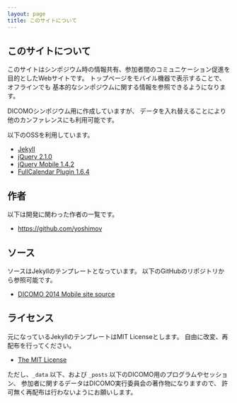 ```yaml
---
layout: page
title: このサイトについて
---
```

## このサイトについて

このサイトはシンポジウム時の情報共有、参加者間のコミュニケーション促進を
目的としたWebサイトです。
トップページをモバイル機器で表示することで、オフラインでも
基本的なシンポジウムに関する情報を参照できるようになります。

DICOMOシンポジウム用に作成していますが、
データを入れ替えることにより他のカンファレンスにも利用可能です。

以下のOSSを利用しています。

* [Jekyll](http://jekyllrb.com/)
* [jQuery 2.1.0](http://jquery.com/)
* [jQuery Mobile 1.4.2](http://jquerymobile.com/)
* [FullCalendar Plugin 1.6.4](http://arshaw.com/fullcalendar/)


## 作者

以下は開発に関わった作者の一覧です。

* <https://github.com/yoshimov>

## ソース

ソースはJekyllのテンプレートとなっています。
以下のGitHubのリポジトリから参照可能です。

* [DICOMO 2014 Mobile site source](https://github.com/dicomo2014/dicomo2014.github.io)

## ライセンス

元になっているJekyllのテンプレートはMIT Licenseとします。
自由に改変、再配布を行ってください。

* [The MIT License](http://opensource.org/licenses/MIT)

ただし、`_data` 以下、および `_posts` 以下のDICOMO用のプログラムやセッション、
参加者に関するデータはDICOMO実行委員会の著作物になりますので、
許可無く再配布は行わないようにお願いします。
